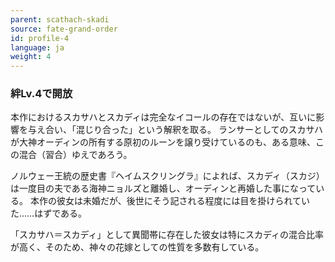 ```yaml
---
parent: scathach-skadi
source: fate-grand-order
id: profile-4
language: ja
weight: 4
---
```


### 絆Lv.4で開放

本作におけるスカサハとスカディは完全なイコールの存在ではないが、互いに影響を与え合い、「混じり合った」という解釈を取る。
ランサーとしてのスカサハが大神オーディンの所有する原初のルーンを譲り受けているのも、ある意味、この混合（習合）ゆえであろう。

ノルウェー王統の歴史書『ヘイムスクリングラ』によれば、スカディ（スカジ）は一度目の夫である海神ニョルズと離婚し、オーディンと再婚した事になっている。
本作の彼女は未婚だが、後世にそう記される程度には目を掛けられていた……はずである。

「スカサハ＝スカディ」として異聞帯に存在した彼女は特にスカディの混合比率が高く、そのため、神々の花嫁としての性質を多数有している。

